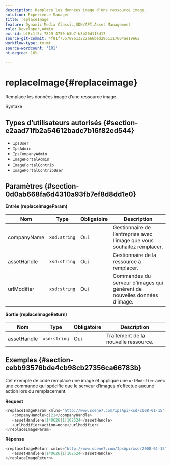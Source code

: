 ```yaml
---
description: Remplace les données image d’une ressource image.
solution: Experience Manager
title: replaceImage
feature: Dynamic Media Classic,SDK/API,Asset Management
role: Developer,Admin
exl-id: bf8c1f5c-7829-4750-b5b7-b8b20d115d17
source-git-commit: 4f81f755789613222a66bed2961117604ae19e62
workflow-type: tm+mt
source-wordcount: '101'
ht-degree: 16%

---
```


# replaceImage{#replaceimage}

Remplace les données image d’une ressource image.

Syntaxe

## Types d’utilisateurs autorisés {#section-e2aad71fb2a54612badc7b16f82ed544}

* `IpsUser`
* `IpsAdmin`
* `IpsCompanyAdmin`
* `ImagePortalAdmin`
* `ImagePortalContrib`
* `ImagePortalContribUser`

## Paramètres {#section-0d0ab668fa6d4310a93fb7ef8d8dd1e0}

**Entrée (replaceImageParam)**

| Nom | Type | Obligatoire | Description |
|---|---|---|---|
| companyName | `xsd:string` | Oui | Gestionnaire de l’entreprise avec l’image que vous souhaitez remplacer. |
| assetHandle | `xsd:string` | Oui | Gestionnaire de la ressource à remplacer. |
| urlModifier | `xsd:string` | Oui | Commandes du serveur d’images qui génèrent de nouvelles données d’image. |

**Sortie (replaceImageReturn)**

| Nom | Type | Obligatoire | Description |
|---|---|---|---|
| assetHandle | `xsd:string` | Oui | Traitement de la nouvelle ressource. |

## Exemples {#section-cebb93576bde4cb98cb27356ca66783b}

Cet exemple de code remplace une image et applique une `urlModifier` avec une commande qui spécifie que le serveur d’images n’effectue aucune action lors du remplacement.

**Request**

```java
<replaceImageParam xmlns="http://www.scene7.com/IpsApi/xsd/2008-01-15">
   <companyHandle>c|21</companyHandle>
   <assetHandle>a|140626|1|102524</assetHandle>
   <urlModifier>action=none</urlModifier>
</replaceImageParam>
```

**Réponse**

```java
<replaceImageReturn xmlns="http://www.scene7.com/IpsApi/xsd/2008-01-15">
   <assetHandle>a|140626|1|102524</assetHandle>
</replaceImageReturn>
```

